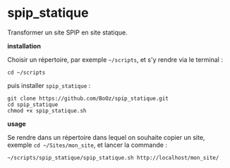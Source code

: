 # spip_statique
Transformer un site SPIP en site statique.


**installation**

Choisir un répertoire, par exemple `~/scripts`, et s'y rendre via le terminal :
```
cd ~/scripts
```
puis installer `spip_statique` :

```
git clone https://github.com/BoOz/spip_statique.git
cd spip_statique
chmod +x spip_statique.sh
```

**usage**

Se rendre dans un répertoire dans lequel on souhaite copier un site, exemple `cd ~/Sites/mon_site`, et lancer la commande :
```
~/scripts/spip_statique/spip_statique.sh http://localhost/mon_site/
```
